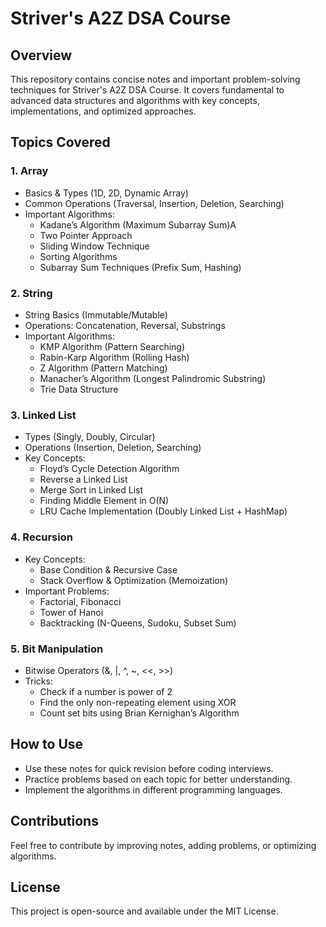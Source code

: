 # Striver's A2Z DSA Course

## Overview

This repository contains concise notes and important problem-solving techniques for Striver's A2Z DSA Course. It covers fundamental to advanced data structures and algorithms with key concepts, implementations, and optimized approaches.

## Topics Covered
### 1. Array
- Basics & Types (1D, 2D, Dynamic Array)
- Common Operations (Traversal, Insertion, Deletion, Searching)
- Important Algorithms:
  - Kadane’s Algorithm (Maximum Subarray Sum)A
  - Two Pointer Approach
  - Sliding Window Technique
  - Sorting Algorithms
  - Subarray Sum Techniques (Prefix Sum, Hashing)

### 2. String
- String Basics (Immutable/Mutable)
- Operations: Concatenation, Reversal, Substrings
- Important Algorithms:
  - KMP Algorithm (Pattern Searching)
  - Rabin-Karp Algorithm (Rolling Hash)
  - Z Algorithm (Pattern Matching)
  - Manacher’s Algorithm (Longest Palindromic Substring)
  - Trie Data Structure

### 3. Linked List
- Types (Singly, Doubly, Circular)
- Operations (Insertion, Deletion, Searching)
- Key Concepts:
  - Floyd’s Cycle Detection Algorithm
  - Reverse a Linked List
  - Merge Sort in Linked List
  - Finding Middle Element in O(N)
  - LRU Cache Implementation (Doubly Linked List + HashMap)

### 4. Recursion
- Key Concepts:
  - Base Condition & Recursive Case
  - Stack Overflow & Optimization (Memoization)
- Important Problems:
  - Factorial, Fibonacci
  - Tower of Hanoi
  - Backtracking (N-Queens, Sudoku, Subset Sum)

### 5. Bit Manipulation
- Bitwise Operators (&, |, ^, ~, <<, >>)
- Tricks:
  - Check if a number is power of 2
  - Find the only non-repeating element using XOR
  - Count set bits using Brian Kernighan’s Algorithm

## How to Use
- Use these notes for quick revision before coding interviews.
- Practice problems based on each topic for better understanding.
- Implement the algorithms in different programming languages.

## Contributions
Feel free to contribute by improving notes, adding problems, or optimizing algorithms.

## License
This project is open-source and available under the MIT License.

